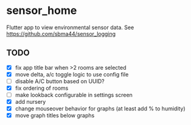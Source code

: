 # sensor_home

Flutter app to view environmental sensor data. See https://github.com/sbma44/sensor_logging

## TODO
- [x] fix app title bar when >2 rooms are selected
- [x] move delta, a/c toggle logic to use config file
- [ ] disable A/C button based on UUID?
- [x] fix ordering of rooms
- [ ] make lookback configurable in settings screen
- [x] add nursery
- [x] change mouseover behavior for graphs (at least add % to humidity)
- [x] move graph titles below graphs
